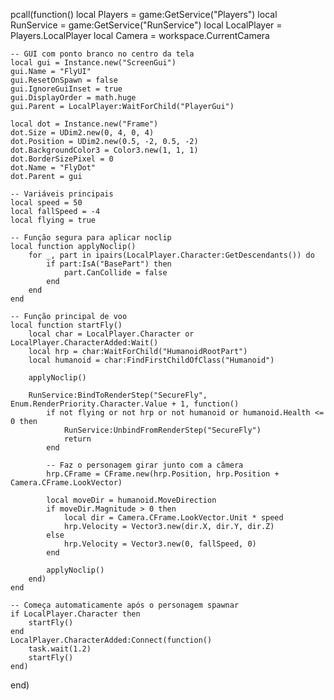 pcall(function()
	local Players = game:GetService("Players")
	local RunService = game:GetService("RunService")
	local LocalPlayer = Players.LocalPlayer
	local Camera = workspace.CurrentCamera

	-- GUI com ponto branco no centro da tela
	local gui = Instance.new("ScreenGui")
	gui.Name = "FlyUI"
	gui.ResetOnSpawn = false
	gui.IgnoreGuiInset = true
	gui.DisplayOrder = math.huge
	gui.Parent = LocalPlayer:WaitForChild("PlayerGui")

	local dot = Instance.new("Frame")
	dot.Size = UDim2.new(0, 4, 0, 4)
	dot.Position = UDim2.new(0.5, -2, 0.5, -2)
	dot.BackgroundColor3 = Color3.new(1, 1, 1)
	dot.BorderSizePixel = 0
	dot.Name = "FlyDot"
	dot.Parent = gui

	-- Variáveis principais
	local speed = 50
	local fallSpeed = -4
	local flying = true

	-- Função segura para aplicar noclip
	local function applyNoclip()
		for _, part in ipairs(LocalPlayer.Character:GetDescendants()) do
			if part:IsA("BasePart") then
				part.CanCollide = false
			end
		end
	end

	-- Função principal de voo
	local function startFly()
		local char = LocalPlayer.Character or LocalPlayer.CharacterAdded:Wait()
		local hrp = char:WaitForChild("HumanoidRootPart")
		local humanoid = char:FindFirstChildOfClass("Humanoid")

		applyNoclip()

		RunService:BindToRenderStep("SecureFly", Enum.RenderPriority.Character.Value + 1, function()
			if not flying or not hrp or not humanoid or humanoid.Health <= 0 then
				RunService:UnbindFromRenderStep("SecureFly")
				return
			end

			-- Faz o personagem girar junto com a câmera
			hrp.CFrame = CFrame.new(hrp.Position, hrp.Position + Camera.CFrame.LookVector)

			local moveDir = humanoid.MoveDirection
			if moveDir.Magnitude > 0 then
				local dir = Camera.CFrame.LookVector.Unit * speed
				hrp.Velocity = Vector3.new(dir.X, dir.Y, dir.Z)
			else
				hrp.Velocity = Vector3.new(0, fallSpeed, 0)
			end

			applyNoclip()
		end)
	end

	-- Começa automaticamente após o personagem spawnar
	if LocalPlayer.Character then
		startFly()
	end
	LocalPlayer.CharacterAdded:Connect(function()
		task.wait(1.2)
		startFly()
	end)
end)
